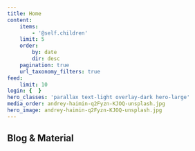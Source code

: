 ```yaml
---
title: Home
content:
    items:
        - '@self.children'
    limit: 5
    order:
        by: date
        dir: desc
    pagination: true
    url_taxonomy_filters: true
feed:
    limit: 10
login: {  }
hero_classes: 'parallax text-light overlay-dark hero-large'
media_order: andrey-haimin-q2Fyzn-KJOQ-unsplash.jpg
hero_image: andrey-haimin-q2Fyzn-KJOQ-unsplash.jpg
---
```


## Blog & Material